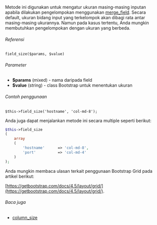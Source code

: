 Metode ini digunakan untuk mengatur ukuran masing-masing inputan apabila dilakukan pengelompokan menggunakan [merge_field](./merge_field). Secara default, ukuran bidang input yang terkelompok akan dibagi rata antar masing-masing ukurannya. Namun pada kasus tertentu, Anda mungkin membutuhkan pengelompokan dengan ukuran yang berbeda.

###### Referensi

`field_size($params, $value)`

###### Parameter

* **$params** (mixed) - nama daripada field
* **$value** (string) - class Bootstrap untuk menentukan ukuran

###### Contoh penggunaan

`$this->field_size('hostname', 'col-md-8');`

Anda juga dapat menjalankan metode ini secara multiple seperti berikut:

```php
$this->field_size
(
	array
	(
		'hostname'		=> 'col-md-8',
		'port'			=> 'col-md-4'
	)
);
```

Anda mungkin membaca ulasan terkait penggunaan Bootstrap Grid pada artikel berikut:

[https://getbootstrap.com/docs/4.5/layout/grid/](https://getbootstrap.com/docs/4.5/layout/grid/).

###### Baca juga
* [column_size](./column_size)
